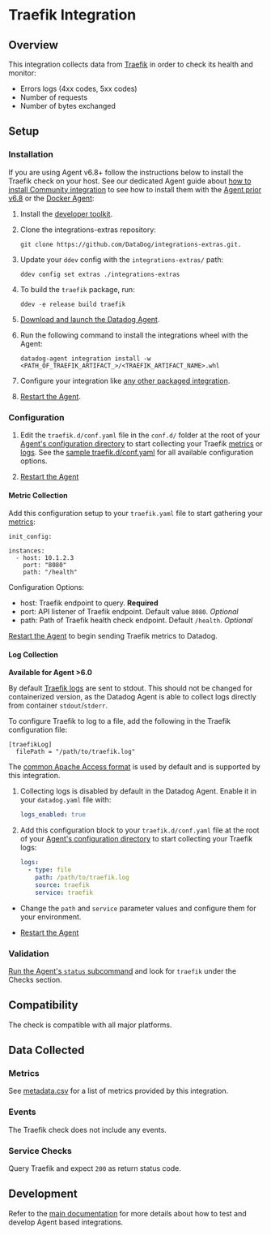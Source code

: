 # Traefik Integration

## Overview

This integration collects data from [Traefik][1] in order to check its health and monitor:

- Errors logs (4xx codes, 5xx codes)
- Number of requests
- Number of bytes exchanged

## Setup

### Installation

If you are using Agent v6.8+ follow the instructions below to install the Traefik check on your host. See our dedicated Agent guide about [how to install Community integration](https://docs.datadoghq.com/agent/guide/community-integrations-installation-with-docker-agent/) to see how to install them with the [Agent prior v6.8](https://docs.datadoghq.com/agent/guide/community-integrations-installation-with-docker-agent/?tab=agentpriorto68) or the [Docker Agent](https://docs.datadoghq.com/agent/guide/community-integrations-installation-with-docker-agent/?tab=docker):

1. Install the [developer toolkit](https://docs.datadoghq.com/developers/integrations/new_check_howto/#developer-toolkit).
2. Clone the integrations-extras repository:

    ```
    git clone https://github.com/DataDog/integrations-extras.git.
    ```

3. Update your `ddev` config with the `integrations-extras/` path:

    ```
    ddev config set extras ./integrations-extras
    ```

4. To build the `traefik` package, run:

    ```
    ddev -e release build traefik
    ```

5. [Download and launch the Datadog Agent](https://app.datadoghq.com/account/settings#agent).
6. Run the following command to install the integrations wheel with the Agent:

    ```
    datadog-agent integration install -w <PATH_OF_TRAEFIK_ARTIFACT_>/<TRAEFIK_ARTIFACT_NAME>.whl
    ```

7. Configure your integration like [any other packaged integration](https://docs.datadoghq.com/getting_started/integrations).
8. [Restart the Agent](https://docs.datadoghq.com/agent/guide/agent-commands/?tab=agentv6#restart-the-agent).

### Configuration

1. Edit the `traefik.d/conf.yaml` file in the `conf.d/` folder at the root of your [Agent's configuration directory][4] to start collecting your Traefik [metrics](#metric-collection) or [logs](#log-collection).
  See the [sample traefik.d/conf.yaml][5] for all available configuration options.

2. [Restart the Agent][6]

#### Metric Collection

Add this configuration setup to your `traefik.yaml` file to start gathering your [metrics][7]:

```
init_config:

instances:
  - host: 10.1.2.3
    port: "8080"
    path: "/health"
```

Configuration Options:

- host: Traefik endpoint to query. __Required__
- port: API listener of Traefik endpoint. Default value `8080`. _Optional_
- path: Path of Traefik health check endpoint. Default `/health`. _Optional_

[Restart the Agent][6] to begin sending Traefik metrics to Datadog.

#### Log Collection

**Available for Agent >6.0**

By default [Traefik logs][8] are sent to stdout. This should not be changed for containerized version, as the Datadog Agent is able to collect logs directly from container `stdout`/`stderr`.

To configure Traefik to log to a file, add the following in the Traefik configuration file:

```
[traefikLog]
  filePath = "/path/to/traefik.log"
```

The [common Apache Access format][9] is used by default and is supported by this integration.

1. Collecting logs is disabled by default in the Datadog Agent. Enable it in your `datadog.yaml` file with:

      ```yaml
      logs_enabled: true
      ```


2.  Add this configuration block to your `traefik.d/conf.yaml` file at the root of your [Agent's configuration directory][4] to start collecting your Traefik logs:

      ```yaml
      logs:
        - type: file
          path: /path/to/traefik.log
          source: traefik
          service: traefik
      ```

* Change the `path` and `service` parameter values and configure them for your environment.

* [Restart the Agent][6]

### Validation

[Run the Agent's `status` subcommand][10] and look for `traefik` under the Checks section.

## Compatibility

The check is compatible with all major platforms.

## Data Collected

### Metrics

See [metadata.csv][7] for a list of metrics provided by this integration.

### Events

The Traefik check does not include any events.

### Service Checks

Query Traefik and expect `200` as return status code.

## Development

Refer to the [main documentation][11] for more details about how to test and develop Agent based integrations.

[1]: https://traefik.io
[2]: https://app.datadoghq.com/account/settings#agent
[3]: https://docs.datadoghq.com/developers/integrations/new_check_howto/#developer-toolkit
[4]: https://docs.datadoghq.com/agent/faq/agent-configuration-files/#agent-configuration-directory
[5]: https://github.com/DataDog/integrations-extras/blob/master/traefik/datadog_checks/traefik/data/conf.yaml.example
[6]: https://docs.datadoghq.com/agent/faq/agent-commands/#start-stop-restart-the-agent
[7]: https://github.com/DataDog/integrations-extras/blob/master/traefik/metadata.csv
[8]: https://docs.traefik.io/configuration/logs/#traefik-logs
[9]: https://docs.traefik.io/configuration/logs/#clf-common-log-format
[10]: https://docs.datadoghq.com/agent/guide/agent-commands/?tab=agentv6#service-status
[11]: https://docs.datadoghq.com/developers/
[12]: https://github.com/DataDog/integrations-extras/blob/master/traefik/datadog_checks/traefik/traefik.py
